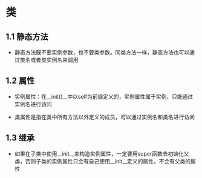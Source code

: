 # 类
## 1.1 静态方法
* 静态方法既不要实例参数，也不要类参数。同类方法一样，静态方法也可以通过类名或者类实例名来调用


## 1.2 属性
* 实例属性：在__init()__中以self为前缀定义的，实例属性属于实例，只能通过实例名进行访问

* 类属性是指在类中所有方法以外定义的成员，可以通过实例名和类名进行访问

## 1.3 继承
* 如果在子类中使用__init__来构造实例属性，一定要用super函数去初始化父类，否则子类的实例属性只会有自己使用__init__定义的属性，不会有父类的属性
